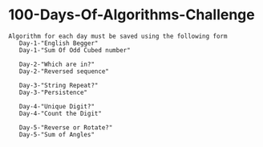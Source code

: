 # 100-Days-Of-Algorithms-Challenge
    Algorithm for each day must be saved using the following form
       Day-1-"English Begger"
       Day-1-"Sum Of Odd Cubed number"
       
       Day-2-"Which are in?"
       Day-2-"Reversed sequence"
       
       Day-3-"String Repeat?"
       Day-3-"Persistence"
       
       Day-4-"Unique Digit?"
       Day-4-"Count the Digit"
       
       Day-5-"Reverse or Rotate?"
       Day-5-"Sum of Angles"

